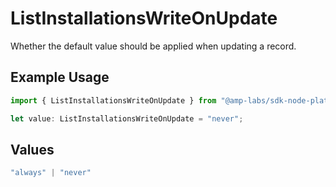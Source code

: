# ListInstallationsWriteOnUpdate

Whether the default value should be applied when updating a record.

## Example Usage

```typescript
import { ListInstallationsWriteOnUpdate } from "@amp-labs/sdk-node-platform/models/operations";

let value: ListInstallationsWriteOnUpdate = "never";
```

## Values

```typescript
"always" | "never"
```